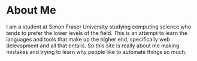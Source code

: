 About Me
========

I am a student at Simon Fraser University studying computing science 
who tends to prefer the lower levels of the field. This is an attempt 
to learn the languages and tools that make up the higher end, specifically 
web delevopment and all that entails. So this site is really about me 
making mistakes and trying to learn why people like to automate things 
so much.
